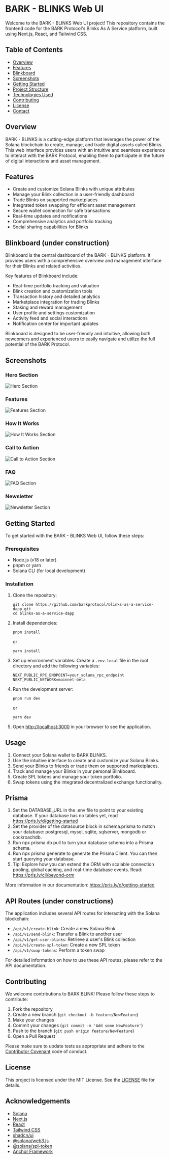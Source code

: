 # BARK - BLINKS Web UI

Welcome to the BARK - BLINKS Web UI project! This repository contains the frontend code for the BARK Protocol's Blinks As A Service platform, built using Next.js, React, and Tailwind CSS.

## Table of Contents

- [Overview](#overview)
- [Features](#features)
- [Blinkboard](#blinkboard)
- [Screenshots](#screenshots)
- [Getting Started](#getting-started)
- [Project Structure](#project-structure)
- [Technologies Used](#technologies-used)
- [Contributing](#contributing)
- [License](#license)
- [Contact](#contact)

## Overview

BARK - BLINKS is a cutting-edge platform that leverages the power of the Solana blockchain to create, manage, and trade digital assets called Blinks. This web interface provides users with an intuitive and seamless experience to interact with the BARK Protocol, enabling them to participate in the future of digital interactions and asset management.

## Features

- Create and customize Solana Blinks with unique attributes
- Manage your Blink collection in a user-friendly dashboard
- Trade Blinks on supported marketplaces
- Integrated token swapping for efficient asset management
- Secure wallet connection for safe transactions
- Real-time updates and notifications
- Comprehensive analytics and portfolio tracking
- Social sharing capabilities for Blinks

## Blinkboard (under construction)

Blinkboard is the central dashboard of the BARK - BLINKS platform. It provides users with a comprehensive overview and management interface for their Blinks and related activities.

Key features of Blinkboard include:

- Real-time portfolio tracking and valuation
- Blink creation and customization tools
- Transaction history and detailed analytics
- Marketplace integration for trading Blinks
- Staking and reward management
- User profile and settings customization
- Activity feed and social interactions
- Notification center for important updates

Blinkboard is designed to be user-friendly and intuitive, allowing both newcomers and experienced users to easily navigate and utilize the full potential of the BARK Protocol.

## Screenshots

### Hero Section
![Hero Section](.github/assets/hero.png)

### Features
![Features Section](.github/assets/features.png)

### How It Works
![How It Works Section](.github/assets/how-it-works.png)

### Call to Action
![Call to Action Section](.github/assets/cta.png)

### FAQ
![FAQ Section](.github/assets/faq.png)

### Newsletter
![Newsletter Section](.github/assets/newsletter.png)

## Getting Started

To get started with the BARK - BLINKS Web UI, follow these steps:

### Prerequisites

- Node.js (v18 or later)
- pnpm or yarn
- Solana CLI (for local development)

### Installation

1. Clone the repository:
   ```
   git clone https://github.com/barkprotocol/blinks-as-a-service-dapp.git
   cd blinks-as-a-service-dapp
   ```

2. Install dependencies:
   ```
   pnpm install
   ```
   or
   ```
   yarn install
   ```

3. Set up environment variables:
   Create a `.env.local` file in the root directory and add the following variables:
   ```
   NEXT_PUBLIC_RPC_ENDPOINT=your_solana_rpc_endpoint
   NEXT_PUBLIC_NETWORK=mainnet-beta
   ```

4. Run the development server:
   ```
   pnpm run dev
   ```
   or
   ```
   yarn dev
   ```

5. Open [http://localhost:3000](http://localhost:3000) in your browser to see the application.

## Usage

1. Connect your Solana wallet to BARK BLINKS.
2. Use the intuitive interface to create and customize your Solana Blinks.
3. Send your Blinks to friends or trade them on supported marketplaces.
4. Track and manage your Blinks in your personal Blinkboard.
5. Create SPL tokens and manage your token portfolio.
6. Swap tokens using the integrated decentralized exchange functionality.

## Prisma

1. Set the DATABASE_URL in the .env file to point to your existing database. If your database has no tables yet, read https://pris.ly/d/getting-started
2. Set the provider of the datasource block in schema.prisma to match your database: postgresql, mysql, sqlite, sqlserver, mongodb or cockroachdb.
3. Run npx prisma db pull to turn your database schema into a Prisma schema.
4. Run npx prisma generate to generate the Prisma Client. You can then start querying your database.
5. Tip: Explore how you can extend the ORM with scalable connection pooling, global caching, and real-time database events. Read: https://pris.ly/cli/beyond-orm

More information in our documentation: https://pris.ly/d/getting-started

## API Routes (under constructions)

The application includes several API routes for interacting with the Solana blockchain:

- `/api/v1/create-blink`: Create a new Solana Blink
- `/api/v1/send-blink`: Transfer a Blink to another user
- `/api/v1/get-user-blinks`: Retrieve a user's Blink collection
- `/api/v1/create-spl-token`: Create a new SPL token
- `/api/v1/swap-tokens`: Perform a token swap

For detailed information on how to use these API routes, please refer to the API documentation.

## Contributing

We welcome contributions to BARK BLINK! Please follow these steps to contribute:

1. Fork the repository
2. Create a new branch (`git checkout -b feature/NewFeature`)
3. Make your changes
4. Commit your changes (`git commit -m 'Add some NewFeature'`)
5. Push to the branch (`git push origin feature/NewFeature`)
6. Open a Pull Request

Please make sure to update tests as appropriate and adhere to the [Contributor Covenant](https://www.contributor-covenant.org/) code of conduct.

## License

This project is licensed under the MIT License. See the [LICENSE](LICENSE) file for details.

## Acknowledgements

- [Solana](https://solana.com/)
- [Next.js](https://nextjs.org/)
- [React](https://reactjs.org/)
- [Tailwind CSS](https://tailwindcss.com/)
- [shadcn/ui](https://ui.shadcn.com/)
- [@solana/web3.js](https://github.com/solana-labs/solana-web3.js)
- [@solana/spl-token](https://github.com/solana-labs/solana-program-library/tree/master/token)
- [Anchor Framework](https://www.anchor-lang.com/)